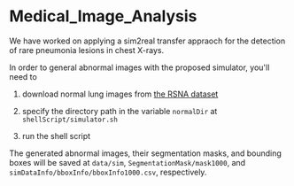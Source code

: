 # Medical_Image_Analysis

We have worked on applying a sim2real transfer appraoch for the detection of rare pneumonia lesions in chest X-rays. 

In order to general abnormal images with the proposed simulator, you'll need to

  1. download normal lung images from [the RSNA dataset](https://www.kaggle.com/competitions/rsna-pneumonia-detection-challenge/data)

  2. specify the directory path in the variable `normalDir` at `shellScript/simulator.sh`

  3. run the shell script
  
The generated abnormal images, their segmentation masks, and bounding boxes will be saved at `data/sim`, `SegmentationMask/mask1000`, and `simDataInfo/bboxInfo/bboxInfo1000.csv`, respectively. 
